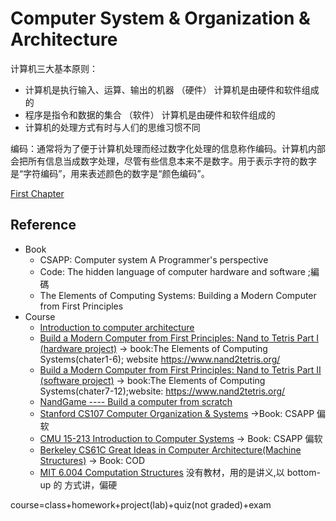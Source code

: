 # Computer System & Organization & Architecture

计算机三大基本原则：
* 计算机是执行输入、运算、输出的机器 （硬件）  计算机是由硬件和软件组成的
* 程序是指令和数据的集合 （软件） 计算机是由硬件和软件组成的
* 计算机的处理方式有时与人们的思维习惯不同


编码：通常将为了便于计算机处理而经过数字化处理的信息称作编码。计算机内部会把所有信息当成数字处理，尽管有些信息本来不是数字。用于表示字符的数字是“字符编码”，用来表述颜色的数字是“颜色编码”。


[First Chapter](chapter1.md)

## Reference
* Book
  * CSAPP: Computer system A Programmer's perspective
  * Code: The hidden language of computer hardware and software ;編碼 
  * The Elements of Computing Systems: Building a Modern Computer from First Principles
* Course 
  * [Introduction to computer architecture](http://users.ece.cmu.edu/~jhoe/doku/doku.php?id=18-447_introduction_to_computer_architecture)
  * [Build a Modern Computer from First Principles: Nand to Tetris Part I (hardware project)](https://www.coursera.org/learn/build-a-computer?utm_source=ZHShareTargetIDMore&utm_medium=social&utm_oi=27831115448320) -> book:The Elements of Computing Systems(chater1-6); website https://www.nand2tetris.org/
  * [Build a Modern Computer from First Principles: Nand to Tetris Part II (software project)](https://www.coursera.org/learn/nand2tetris2) -> book:The Elements of Computing Systems(chater7-12);website: https://www.nand2tetris.org/
  * [NandGame ---- Build a computer from scratch](https://nandgame.com)
  * [Stanford CS107 Computer Organization & Systems](http://web.stanford.edu/class/cs107/) ->Book: CSAPP 偏软
  * [CMU 15-213 Introduction to Computer Systems](http://www.cs.cmu.edu/~213/) -> Book: CSAPP 偏软
  * [Berkeley CS61C Great Ideas in Computer Architecture(Machine Structures)](https://inst.eecs.berkeley.edu/~cs61c/fa20/) -> Book: COD
  * [MIT 6.004 Computation Structures](https://6004.mit.edu/web/fall21/) 没有教材，用的是讲义,以 bottom-up 的 方式讲，偏硬

course=class+homework+project(lab)+quiz(not graded)+exam



